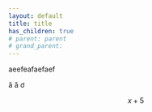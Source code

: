 ```yaml
---
layout: default
title: title
has_children: true
# parent: parent
# grand_parent: 
---
```


aeefeafaefaef

â ă ơ

$$ x + 5 $$